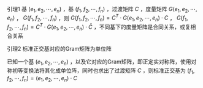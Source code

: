 引理1 基 $(e_1,e_2,\cdots,e_n)$ ，基 $(f_1,f_2,\cdots,f_n)$ ，过渡矩阵 $C$ ，度量矩阵 $G(e_1,e_2,\cdots,e_n)$ ， $G(f_1,f_2,\cdots,f_n)$ ，则 $G(f_1,f_2,\cdots,f_n)=C^T\cdot G(e_1,e_2,\cdots,e_n)\cdot C$ ， $G(f_1,f_2,\cdots,f_n)=C^T\cdot G(e_1,e_2,\cdots,e_n)\cdot\bar C$ ，不同基下的度量矩阵是合同关系，或复相合关系    
    
引理2 标准正交基对应的Gram矩阵为单位阵    
    
已知一个基 $(e_1,e_2,\cdots,e_n)$ ，以及它对应的Gram矩阵，即正定实对称阵，使用对称初等变换法将其化成单位阵，同时也求出了过渡矩阵 $C$ ，则标准正交基为 $(f_1,f_2,\cdots,f_n)=(e_1,e_2,\cdots,e_n)\cdot C$     
